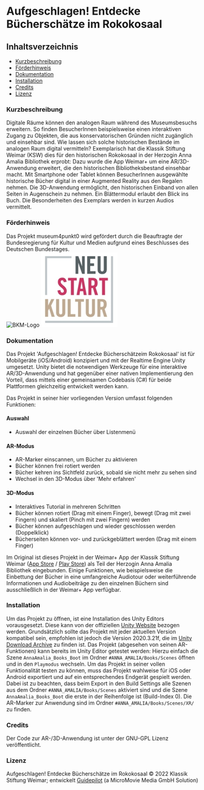 # Aufgeschlagen! Entdecke Bücherschätze im Rokokosaal

## Inhaltsverzeichnis 
* [Kurzbeschreibung](#Kurzbeschreibung) 
* [Förderhinweis](#Förderhinweis) 
* [Dokumentation](#Dokumentation) 
* [Installation](#Installation)
* [Credits](#Credits) 
* [Lizenz](#Lizenz)


### Kurzbeschreibung
Digitale Räume können den analogen Raum während des Museumsbesuchs erweitern. So finden BesucherInnen beispielsweise einen interaktiven Zugang zu Objekten, die aus konservatorischen Gründen nicht zugänglich und einsehbar sind. Wie lassen sich solche historischen Bestände im analogen Raum digital vermitteln? Exemplarisch hat die Klassik Stiftung Weimar (KSW) dies für den historischen Rokokosaal in der Herzogin Anna Amalia Bibliothek erprobt: Dazu wurde die App Weimar+ um eine AR/3D-Anwendung erweitert, die den historischen Bibliotheksbestand einsehbar macht. Mit Smartphone oder Tablet können BesucherInnen ausgewählte historische Bücher digital in einer Augmented Reality aus den Regalen nehmen. Die 3D-Anwendung ermöglicht, den historischen Einband von allen Seiten in Augenschein zu nehmen. Ein Blättermodul erlaubt den Blick ins Buch. Die Besonderheiten des Exemplars werden in kurzen Audios vermittelt.

### Förderhinweis
Das Projekt museum4punkt0 wird gefördert durch die Beauftragte der Bundesregierung für Kultur und Medien aufgrund eines Beschlusses des Deutschen Bundestages. </br>
![BKM-Logo](https://github.com/museum4punkt0/images/blob/2c46af6cb625a2560f39b01ecb8c4c360733811c/BKM_Fz_2017_Web_de.gif)
![NeustartKultur](https://github.com/museum4punkt0/media_storage/blob/a35eedb36e5b502e90cd76d669a6b337002b230a/BKM_Neustart_Kultur_Wortmarke_pos_RGB_RZ_web.jpg)

### Dokumentation
Das Projekt 'Aufgeschlagen! Entdecke Bücherschätzeim Rokokosaal' ist für Mobilgeräte (iOS/Android) konzipiert und mit der Realtime Engine Unity umgesetzt. Unity bietet die notwendigen Werkzeuge für eine interaktive AR/3D-Anwendung und hat gegenüber einer nativen Implementierung den Vorteil, dass mittels einer gemeinsamen Codebasis (C#) für beide Plattformen gleichzeitig entwickelt werden kann. 

Das Projekt in seiner hier vorliegenden Version umfasst folgenden Funktionen:

#### Auswahl
- Auswahl der einzelnen Bücher über Listenmenü

#### AR-Modus
- AR-Marker einscannen, um Bücher zu aktivieren
- Bücher können frei rotiert werden
- Bücher kehren ins Sichtfeld zurück, sobald sie nicht mehr zu sehen sind
- Wechsel in den 3D-Modus über 'Mehr erfahren'

#### 3D-Modus
- Interaktives Tutorial in mehreren Schritten
- Bücher können rotiert (Drag mit einem Finger), bewegt (Drag mit zwei Fingern) und skaliert (Pinch mit zwei Fingern) werden
- Bücher können aufgeschlagen und wieder geschlossen werden (Doppelklick)
- Bücherseiten können vor- und zurückgeblättert werden (Drag mit einem Finger)

Im Original ist dieses Projekt in der Weimar+ App der Klassik Stiftung Weimar ([App Store](https://apps.apple.com/de/app/weimar/id1457546709?l=en) / [Play Store](https://play.google.com/store/apps/details?id=de.klassikStiftung.medienguide&hl=gsw&gl=US)) als Teil der Herzogin Anna Amalia Bibliothek eingebunden. Einige Funktionen, wie beispielsweise die Einbettung der Bücher in eine umfangreiche Audiotour oder weiterführende Informationen und Audiobeiträge zu den einzelnen Büchern sind ausschließlich in der Weimar+ App verfügbar.

### Installation
Um das Projekt zu öffnen, ist eine Installation des Unity Editors vorausgesetzt. Diese kann von der offiziellen [Unity Website](https://unity.com/de) bezogen werden. Grundsätzlich sollte das Projekt mit jeder aktuellen Version kompatibel sein, empfohlen ist jedoch die Version 2020.3.21f, die im [Unity Download Archive](https://unity3d.com/de/get-unity/download/archive) zu finden ist. Das Projekt (abgesehen von seinen AR-Funktionen) kann bereits im Unity Editor getestet werden: Hierzu einfach die Szene `AnnaAmalia_Books_Boot` im Ordner `#ANNA_AMALIA/Books/Scenes` öffnen und in den `Playmodus` wechseln. Um das Projekt in seiner vollen Funktionalität testen zu können, muss das Projekt wahlweise für iOS oder Android exportiert und auf ein entsprechendes Endgerät gespielt werden. Dabei ist zu beachten, dass beim Export in den Build Settings alle Szenen aus dem Ordner `#ANNA_AMALIA/Books/Scenes` aktiviert sind und die Szene `AnnaAmalia_Books_Boot` die erste in der Reihenfolge ist (Build-Index 0). Die AR-Marker zur Anwendung sind im Ordner `#ANNA_AMALIA/Books/Scenes/XR/` zu finden.

### Credits
Der Code zur AR-/3D-Anwendung ist unter der GNU-GPL Lizenz veröffentlicht. 

### Lizenz
Aufgeschlagen! Entdecke Bücherschätze im Rokokosaal © 2022 Klassik Stiftung Weimar; entwickelt [Guidepilot](https://www.guidepilot.de/) (a MicroMovie Media GmbH Solution)
